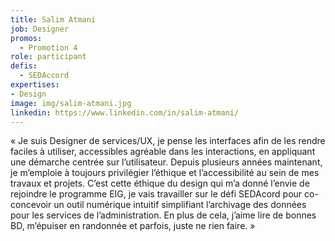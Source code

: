 ```yaml
---
title: Salim Atmani
job: Designer
promos:
  - Promotion 4
role: participant
defis:
  - SEDAccord
expertises:
- Design
image: img/salim-atmani.jpg
linkedin: https://www.linkedin.com/in/salim-atmani/
---
```

« Je suis Designer de services/UX, je pense les interfaces afin de les rendre faciles à utiliser, accessibles agréable dans les interactions, en appliquant une démarche centrée sur l’utilisateur. Depuis plusieurs années maintenant, je m’emploie à toujours privilégier l’éthique et l’accessibilité au sein de mes travaux et projets. C’est cette éthique du design qui m’a donné l’envie de rejoindre le programme EIG, je vais travailler sur le défi SEDAcord pour co-concevoir un outil numérique intuitif simplifiant l’archivage des données pour les services de l’administration. En plus de cela, j’aime lire de bonnes BD, m’épuiser en randonnée et parfois, juste ne rien faire. »
